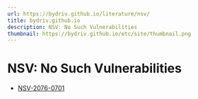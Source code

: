 ```yaml
---
url: https://bydriv.github.io/literature/nsv/
title: bydriv.github.io
description: NSV: No Such Vulnerabilities
thumbnail: https://bydriv.github.io/etc/site/thumbnail.png
---
```


# NSV: No Such Vulnerabilities

- [NSV-2076-0701](nsv-2076-0701)
